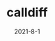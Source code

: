 ---
title: "calldiff"
date: 2021-8-1
description: Given two git commit ID of a Golang project, figure out the difference between functions' callgraph.
weight: 1
link: https://github.com/bytecamp2021-calldiff/calldiff
repo: https://github.com/bytecamp2021-calldiff/calldiff
icon: 📇
---